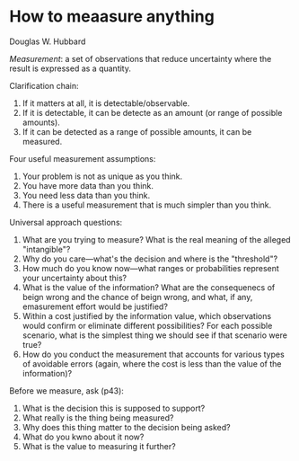 # How to meaasure anything
Douglas W. Hubbard

*Measurement*: a set of observations that reduce uncertainty where the result is
expressed as a quantity.

Clarification chain:

1. If it matters at all, it is detectable/observable.
2. If it is detectable, it can be detecte as an amount (or range of possible amounts).
3. If it can be detected as a range of possible amounts, it can be measured.

 Four useful measurement assumptions:

1. Your problem is not as unique as you think.
2. You have more data than you think.
3. You need less data than you think.
4. There is a useful measurement that is much simpler than you think.

Universal approach questions:

1. What are you trying to measure? What is the real meaning of the alleged
   "intangible"?
2. Why do you care—what's the decision and where is the "threshold"?
3. How much do you know now—what ranges or probabilities represent your
   uncertainty about this?
4. What is the value of the information? What are the consequenecs of beign
   wrong and the chance of beign wrong, and what, if any, emasurement effort
   would be justified?
5. Within a cost justified by the information value, which observations would
   confirm or eliminate different possibilities? For each possible scenario,
   what is the simplest thing we should see if that scenario were true?
6. How do you conduct the measurement that accounts for various types of
   avoidable errors (again, where the cost is less than the value of the
   information)?


Before we measure, ask (p43):

1. What is the decision this is supposed to support?
2. What really is the thing being measured?
3. Why does this thing matter to the decision being asked?
4. What do you kwno about it now?
5. What is the value to measuring it further?


